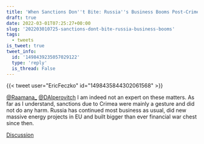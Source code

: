 ```yaml
---
title: 'When Sanctions Don''t Bite: Russia''s Business Booms Post-Crimea'
draft: true
date: 2022-03-01T07:25:27+00:00
slug: '202203010725-sanctions-dont-bite-russia-business-booms'
tags:
  - tweets
is_tweet: true
tweet_info:
  id: '1498439235057029122'
  type: 'reply'
  is_thread: False
---
```




{{< tweet user="EricFeczko" id="1498435844302061568" >}}

[@Raamana_](https://x.com/Raamana_) [@DAlperovitch](https://x.com/DAlperovitch) I am indeed not an expert on these matters. As far as I understand, sanctions due to Crimea were mainly a gesture and did not do any harm. Russia has continued most business as usual, did new massive energy projects in EU and built bigger than ever financial war chest since then.

[Discussion](https://x.com/sytelus/status/1498439235057029122)

